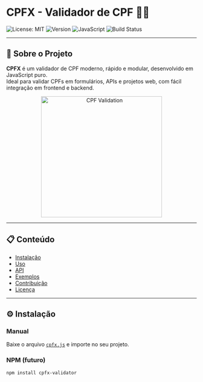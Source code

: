 # CPFX - Validador de CPF 🧾✨

![License: MIT](https://img.shields.io/badge/License-MIT-green.svg)
![Version](https://img.shields.io/badge/version-1.0.0-blue.svg)
![JavaScript](https://img.shields.io/badge/made_with-JavaScript-yellow.svg)
![Build Status](https://img.shields.io/badge/build-passing-brightgreen.svg)

---

## 🚀 Sobre o Projeto

**CPFX** é um validador de CPF moderno, rápido e modular, desenvolvido em JavaScript puro.  
Ideal para validar CPFs em formulários, APIs e projetos web, com fácil integração em frontend e backend.

<p align="center">
  <img src="https://media.giphy.com/media/26tPoyDhjiJ2g7rEs/giphy.gif" alt="CPF Validation" width="320" />
</p>

---

## 📋 Conteúdo

- [Instalação](#-instalação)  
- [Uso](#-uso)  
- [API](#-api)  
- [Exemplos](#-exemplos)  
- [Contribuição](#-contribuição)  
- [Licença](#-licença)  

---

## ⚙️ Instalação

### Manual

Baixe o arquivo [`cpfx.js`](./cpfx.js) e importe no seu projeto.

### NPM (futuro)

```bash
npm install cpfx-validator
